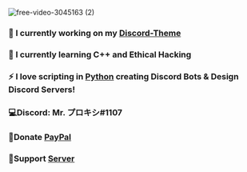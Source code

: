 ![free-video-3045163 (2)](https://user-images.githubusercontent.com/80650301/111211585-db10ca80-85ce-11eb-877a-6fab572f9854.png)
### 🔭 I currently working on my [Discord-Theme](https://github.com/Mr-Proxy-source/Discord-Theme)
### 📖 I currently learning C++ and Ethical Hacking
### ⚡ I love scripting in [Python](https://www.python.org/) creating Discord Bots & Design Discord Servers!

### 💻Discord: Mr. プロキシ#1107                                 
### 💸Donate [PayPal](https://www.paypal.com/paypalme/my/profile)                          
### 📛Support [Server](https://discord.gg/u4ASMFxGyA)                           

